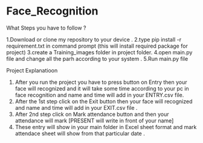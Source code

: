 # Face_Recognition

What Steps you have to follow ?
  
  1.Download or clone my repository to your device .
  2.type pip install -r requirement.txt in command prompt (this will install required package for project)
  3.create a Training_images folder in project folder.
  4.open main.py file and change all the parh according to your system .
  5.Run main.py file 


Project Explanatioon
  
  1. After you run the project you have to press button on Entry then your face will recognized and it will take some time according to your pc in face recognition            and name and time will add in your ENTRY.csv file.
  2. After the 1st step click on the Exit button then your face will recognized and  name and time will add in your EXIT.csv file .
  3. After 2nd step click on Mark attendance button and then your attendance will mark [PRESENT will write in front of your name]
  4. These entry will show in your main folder in Excel sheet format and mark attendace sheet will show from that particular date .
       
